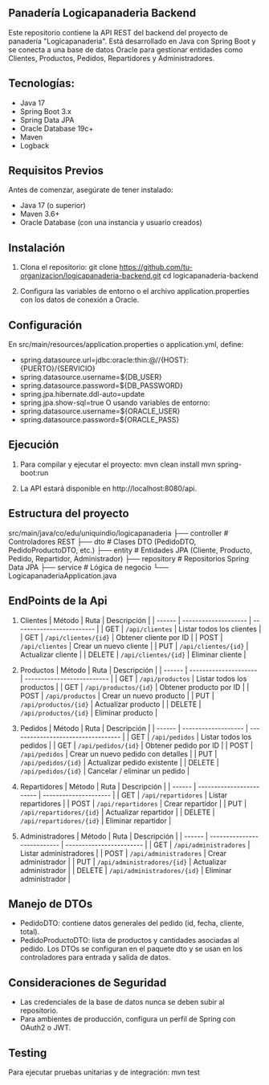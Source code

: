 ## **Panadería Logicapanaderia Backend**
Este repositorio contiene la API REST del backend del proyecto de panadería "Logicapanaderia". Está desarrollado en Java con Spring Boot y se conecta a una base de datos Oracle para gestionar entidades como Clientes, Productos, Pedidos, Repartidores y Administradores.

## Tecnologías:
- Java 17
- Spring Boot 3.x
- Spring Data JPA
- Oracle Database 19c+
- Maven
- Logback

## Requisitos Previos
Antes de comenzar, asegúrate de tener instalado:
- Java 17 (o superior)
- Maven 3.6+
- Oracle Database (con una instancia y usuario creados)

## Instalación
1. Clona el repositorio:
  git clone https://github.com/tu-organizacion/logicapanaderia-backend.git
  cd logicapanaderia-backend

2. Configura las variables de entorno o el archivo application.properties con los datos de conexión a Oracle.

## Configuración
En src/main/resources/application.properties o application.yml, define:
- spring.datasource.url=jdbc:oracle:thin:@//{HOST}:{PUERTO}/{SERVICIO}  
- spring.datasource.username=${DB_USER}
- spring.datasource.password=${DB_PASSWORD}
- spring.jpa.hibernate.ddl-auto=update
- spring.jpa.show-sql=true
O usando variables de entorno:
- spring.datasource.username=${ORACLE_USER}
- spring.datasource.password=${ORACLE_PASS}

## Ejecución
1. Para compilar y ejecutar el proyecto:
mvn clean install
mvn spring-boot:run

2. La API estará disponible en http://localhost:8080/api.

## Estructura del proyecto
src/main/java/co/edu/uniquindio/logicapanaderia
├── controller        # Controladores REST
├── dto               # Clases DTO (PedidoDTO, PedidoProductoDTO, etc.)
├── entity            # Entidades JPA (Cliente, Producto, Pedido, Repartidor, Administrador)
├── repository        # Repositorios Spring Data JPA
├── service           # Lógica de negocio
└── LogicapanaderiaApplication.java

## EndPoints de la Api

1. Clientes
| Método | Ruta                 | Descripción               |
| ------ | -------------------- | ------------------------- |
| GET    | `/api/clientes`      | Listar todos los clientes |
| GET    | `/api/clientes/{id}` | Obtener cliente por ID    |
| POST   | `/api/clientes`      | Crear un nuevo cliente    |
| PUT    | `/api/clientes/{id}` | Actualizar cliente        |
| DELETE | `/api/clientes/{id}` | Eliminar cliente          |

2. Productos
| Método | Ruta                  | Descripción                |
| ------ | --------------------- | -------------------------- |
| GET    | `/api/productos`      | Listar todos los productos |
| GET    | `/api/productos/{id}` | Obtener producto por ID    |
| POST   | `/api/productos`      | Crear un nuevo producto    |
| PUT    | `/api/productos/{id}` | Actualizar producto        |
| DELETE | `/api/productos/{id}` | Eliminar producto          |

3. Pedidos
| Método | Ruta                | Descripción                        |
| ------ | ------------------- | ---------------------------------- |
| GET    | `/api/pedidos`      | Listar todos los pedidos           |
| GET    | `/api/pedidos/{id}` | Obtener pedido por ID              |
| POST   | `/api/pedidos`      | Crear un nuevo pedido con detalles |
| PUT    | `/api/pedidos/{id}` | Actualizar pedido existente        |
| DELETE | `/api/pedidos/{id}` | Cancelar / eliminar un pedido      |

4. Repartidores
| Método | Ruta                     | Descripción           |
| ------ | ------------------------ | --------------------- |
| GET    | `/api/repartidores`      | Listar repartidores   |
| POST   | `/api/repartidores`      | Crear repartidor      |
| PUT    | `/api/repartidores/{id}` | Actualizar repartidor |
| DELETE | `/api/repartidores/{id}` | Eliminar repartidor   |

5. Administradores
| Método | Ruta                        | Descripción              |
| ------ | --------------------------- | ------------------------ |
| GET    | `/api/administradores`      | Listar administradores   |
| POST   | `/api/administradores`      | Crear administrador      |
| PUT    | `/api/administradores/{id}` | Actualizar administrador |
| DELETE | `/api/administradores/{id}` | Eliminar administrador   |

## Manejo de DTOs
- PedidoDTO: contiene datos generales del pedido (id, fecha, cliente, total).
- PedidoProductoDTO: lista de productos y cantidades asociadas al pedido.
Los DTOs se configuran en el paquete dto y se usan en los controladores para entrada y salida de datos.

## Consideraciones de Seguridad
- Las credenciales de la base de datos nunca se deben subir al repositorio.
- Para ambientes de producción, configura un perfil de Spring con OAuth2 o JWT.

## Testing
Para ejecutar pruebas unitarias y de integración:
mvn test
